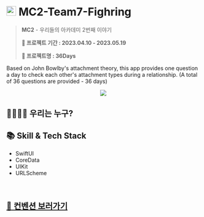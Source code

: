 # <img width=25px src="https://github.com/seunggyun-jeong/MC2-Team7-Fighring/assets/77708819/cd132056-e87b-4f30-b9e9-bdc6cbfa1e0a"> MC2-Team7-Fighring

> **MC2** - 우리들의 아카데미 2번째 이야기
>
> **📆 프로젝트 기간 : 2023.04.10 - 2023.05.19**
>
> **🩵 프로젝트명 : 36Days**

Based on John Bowlby's attachment theory, this app provides one question a day to check each other's attachment types during a relationship. (A total of 36 questions are provided - 36 days)

<center>
<img src="https://github.com/seunggyun-jeong/MC2-Team7-Fighring/assets/77708819/4fe6ee71-1abf-49cc-9e6b-789193e02516">
</center>

## 👨‍👩‍👧‍👦 우리는 누구?

## 📚 Skill & Tech Stack
- SwiftUI
- CoreData
- UIKit
- URLScheme

<br>

<h2><a href="https://github.com/seunggyun-jeong/MC2-Team7-Fighring/wiki/Convention">📝 컨벤션 보러가기</a></h2>
